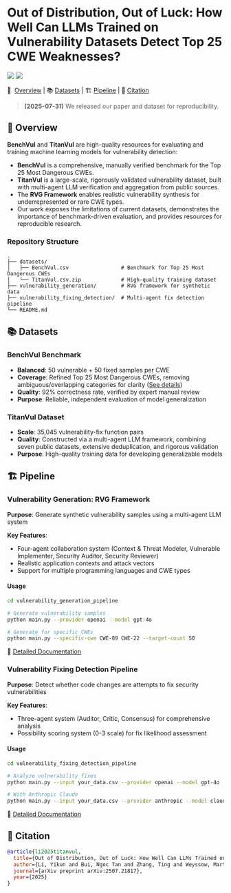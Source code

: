 # Out of Distribution, Out of Luck: How Well Can LLMs Trained on Vulnerability Datasets Detect Top 25 CWE Weaknesses?

<p align="left">
    <a href="https://arxiv.org/abs/2507.21817"><img src="https://img.shields.io/badge/arXiv-comingsoon-b31b1b.svg?style=for-the-badge"></a>
    <a href="https://opensource.org/license/mit/"><img src="https://img.shields.io/badge/License-MIT-blue.svg?style=for-the-badge"></a>
</p>

<p align="left">
    📜 &nbsp;<a href="#-overview">Overview</a>
    | 📚&nbsp;<a href="#-datasets">Datasets</a>
    | 🏗️&nbsp;<a href="#-pipeline">Pipeline</a>
    | 📝&nbsp;<a href="#-citation">Citation</a>
</p>

> **(2025-07-31)** We released our paper and dataset for reproducibility.

## 📜 Overview

**BenchVul** and **TitanVul** are high-quality resources for evaluating and training machine learning models for
vulnerability detection:

* **BenchVul** is a comprehensive, manually verified benchmark for the Top 25 Most Dangerous CWEs.
* **TitanVul** is a large-scale, rigorously validated vulnerability dataset, built with multi-agent LLM verification and
  aggregation from public sources.
* The **RVG Framework** enables realistic vulnerability synthesis for underrepresented or rare CWE types.
* Our work exposes the limitations of current datasets, demonstrates the importance of benchmark-driven evaluation, and
  provides resources for reproducible research.

### Repository Structure

```
.
├── datasets/
│   ├── BenchVul.csv                 # Benchmark for Top 25 Most Dangerous CWEs
│   └── TitanVul.csv.zip             # High-quality training dataset
├── vulnerability_generation/        # RVG framework for synthetic data
├── vulnerability_fixing_detection/  # Multi-agent fix detection pipeline
└── README.md
```

## 📚 Datasets

### BenchVul Benchmark

* **Balanced**: 50 vulnerable + 50 fixed samples per CWE
* **Coverage**: Refined Top 25 Most Dangerous CWEs, removing ambiguous/overlapping categories for clarity  ([See details](others/top25cwe.md))
* **Quality**: 92% correctness rate, verified by expert manual review
* **Purpose**: Reliable, independent evaluation of model generalization

### TitanVul Dataset

* **Scale**: 35,045 vulnerability-fix function pairs
* **Quality**: Constructed via a multi-agent LLM framework, combining seven public datasets, extensive deduplication,
  and rigorous validation
* **Purpose**: High-quality training data for developing generalizable models

## 🏗️ Pipeline

### Vulnerability Generation: RVG Framework

**Purpose**: Generate synthetic vulnerability samples using a multi-agent LLM system

**Key Features**:

- Four-agent collaboration system (Context & Threat Modeler, Vulnerable Implementer, Security Auditor, Security
  Reviewer)
- Realistic application contexts and attack vectors
- Support for multiple programming languages and CWE types

#### Usage
```bash
cd vulnerability_generation_pipeline

# Generate vulnerability samples
python main.py --provider openai --model gpt-4o

# Generate for specific CWEs
python main.py --specific-cwe CWE-89 CWE-22 --target-count 50
```

📖 [Detailed Documentation](vulnerability_generation/README.md)

### Vulnerability Fixing Detection Pipeline

**Purpose**: Detect whether code changes are attempts to fix security vulnerabilities

**Key Features**:

- Three-agent system (Auditor, Critic, Consensus) for comprehensive analysis
- Possibility scoring system (0-3 scale) for fix likelihood assessment

#### Usage

```bash
cd vulnerability_fixing_detection_pipeline

# Analyze vulnerability fixes
python main.py --input your_data.csv --provider openai --model gpt-4o

# With Anthropic Claude
python main.py --input your_data.csv --provider anthropic --model claude-3-sonnet-20240229
```

📖 [Detailed Documentation](vulnerability_fixing_detection/README.md)

## 📝 Citation

```bibtex
@article{li2025titanvul,
  title={Out of Distribution, Out of Luck: How Well Can LLMs Trained on Vulnerability Datasets Detect Top 25 CWE Weaknesses?},
  author={Li, Yikun and Bui, Ngoc Tan and Zhang, Ting and Weyssow, Martin and Yang, Chengran and Zhou, Xin and Jiang, Jinfeng and Chen, Junkai and Huang, Huihui and Nguyen, Huu Hung and Ho, Chiok Yew and Tan, Jie and Li, Ruiyin and Yin, Yide and Ang, Han Wei and Liauw, Frank and Ouh, Eng Lieh and Shar, Lwin Khin and Lo, David},
  journal={arXiv preprint arXiv:2507.21817},
  year={2025}
}
```
